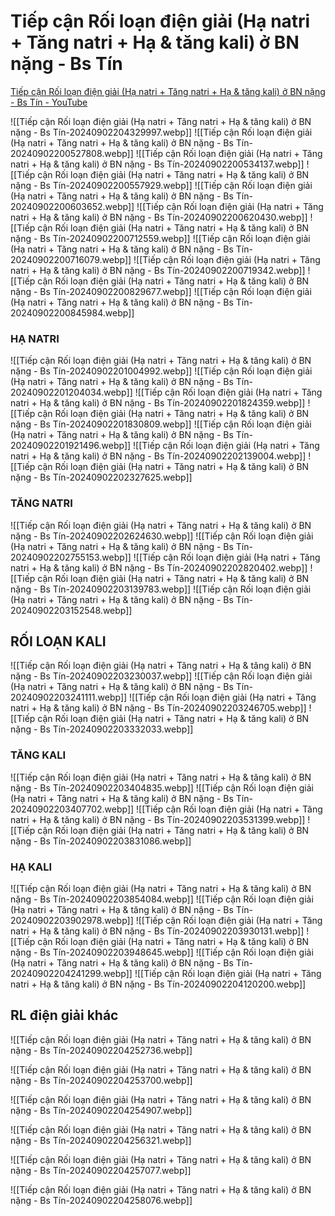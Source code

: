 # Tiếp cận Rối loạn điện giải (Hạ natri + Tăng natri + Hạ & tăng kali) ở BN nặng - Bs Tín
[Tiếp cận Rối loạn điện giải (Hạ natri + Tăng natri + Hạ & tăng kali) ở BN nặng - Bs Tín - YouTube](https://www.youtube.com/watch?v=dBkri4B2RHw)

![[Tiếp cận Rối loạn điện giải (Hạ natri + Tăng natri + Hạ & tăng kali) ở BN nặng - Bs Tín-20240902204329997.webp]]
![[Tiếp cận Rối loạn điện giải (Hạ natri + Tăng natri + Hạ & tăng kali) ở BN nặng - Bs Tín-20240902200527808.webp]]
![[Tiếp cận Rối loạn điện giải (Hạ natri + Tăng natri + Hạ & tăng kali) ở BN nặng - Bs Tín-20240902200534137.webp]]
![[Tiếp cận Rối loạn điện giải (Hạ natri + Tăng natri + Hạ & tăng kali) ở BN nặng - Bs Tín-20240902200557929.webp]]
![[Tiếp cận Rối loạn điện giải (Hạ natri + Tăng natri + Hạ & tăng kali) ở BN nặng - Bs Tín-20240902200603652.webp]]
![[Tiếp cận Rối loạn điện giải (Hạ natri + Tăng natri + Hạ & tăng kali) ở BN nặng - Bs Tín-20240902200620430.webp]]
![[Tiếp cận Rối loạn điện giải (Hạ natri + Tăng natri + Hạ & tăng kali) ở BN nặng - Bs Tín-20240902200712559.webp]]
![[Tiếp cận Rối loạn điện giải (Hạ natri + Tăng natri + Hạ & tăng kali) ở BN nặng - Bs Tín-20240902200716079.webp]]
![[Tiếp cận Rối loạn điện giải (Hạ natri + Tăng natri + Hạ & tăng kali) ở BN nặng - Bs Tín-20240902200719342.webp]]
![[Tiếp cận Rối loạn điện giải (Hạ natri + Tăng natri + Hạ & tăng kali) ở BN nặng - Bs Tín-20240902200829677.webp]]
![[Tiếp cận Rối loạn điện giải (Hạ natri + Tăng natri + Hạ & tăng kali) ở BN nặng - Bs Tín-20240902200845984.webp]]

### HẠ NATRI
![[Tiếp cận Rối loạn điện giải (Hạ natri + Tăng natri + Hạ & tăng kali) ở BN nặng - Bs Tín-20240902201004992.webp]]
![[Tiếp cận Rối loạn điện giải (Hạ natri + Tăng natri + Hạ & tăng kali) ở BN nặng - Bs Tín-20240902201204034.webp]]
![[Tiếp cận Rối loạn điện giải (Hạ natri + Tăng natri + Hạ & tăng kali) ở BN nặng - Bs Tín-20240902201824359.webp]]
![[Tiếp cận Rối loạn điện giải (Hạ natri + Tăng natri + Hạ & tăng kali) ở BN nặng - Bs Tín-20240902201830809.webp]]
![[Tiếp cận Rối loạn điện giải (Hạ natri + Tăng natri + Hạ & tăng kali) ở BN nặng - Bs Tín-20240902201921496.webp]]
![[Tiếp cận Rối loạn điện giải (Hạ natri + Tăng natri + Hạ & tăng kali) ở BN nặng - Bs Tín-20240902202139004.webp]]
![[Tiếp cận Rối loạn điện giải (Hạ natri + Tăng natri + Hạ & tăng kali) ở BN nặng - Bs Tín-20240902202327625.webp]]


### TĂNG NATRI
![[Tiếp cận Rối loạn điện giải (Hạ natri + Tăng natri + Hạ & tăng kali) ở BN nặng - Bs Tín-20240902202624630.webp]]
![[Tiếp cận Rối loạn điện giải (Hạ natri + Tăng natri + Hạ & tăng kali) ở BN nặng - Bs Tín-20240902202755153.webp]]
![[Tiếp cận Rối loạn điện giải (Hạ natri + Tăng natri + Hạ & tăng kali) ở BN nặng - Bs Tín-20240902202820402.webp]]
![[Tiếp cận Rối loạn điện giải (Hạ natri + Tăng natri + Hạ & tăng kali) ở BN nặng - Bs Tín-20240902203139783.webp]]
![[Tiếp cận Rối loạn điện giải (Hạ natri + Tăng natri + Hạ & tăng kali) ở BN nặng - Bs Tín-20240902203152548.webp]]

## RỐI LOẠN KALI
![[Tiếp cận Rối loạn điện giải (Hạ natri + Tăng natri + Hạ & tăng kali) ở BN nặng - Bs Tín-20240902203230037.webp]]
![[Tiếp cận Rối loạn điện giải (Hạ natri + Tăng natri + Hạ & tăng kali) ở BN nặng - Bs Tín-20240902203241111.webp]]
![[Tiếp cận Rối loạn điện giải (Hạ natri + Tăng natri + Hạ & tăng kali) ở BN nặng - Bs Tín-20240902203246705.webp]]
![[Tiếp cận Rối loạn điện giải (Hạ natri + Tăng natri + Hạ & tăng kali) ở BN nặng - Bs Tín-20240902203332033.webp]]

### TĂNG KALI
![[Tiếp cận Rối loạn điện giải (Hạ natri + Tăng natri + Hạ & tăng kali) ở BN nặng - Bs Tín-20240902203404835.webp]]
![[Tiếp cận Rối loạn điện giải (Hạ natri + Tăng natri + Hạ & tăng kali) ở BN nặng - Bs Tín-20240902203407702.webp]]
![[Tiếp cận Rối loạn điện giải (Hạ natri + Tăng natri + Hạ & tăng kali) ở BN nặng - Bs Tín-20240902203531399.webp]]
![[Tiếp cận Rối loạn điện giải (Hạ natri + Tăng natri + Hạ & tăng kali) ở BN nặng - Bs Tín-20240902203831086.webp]]

### HẠ KALI
![[Tiếp cận Rối loạn điện giải (Hạ natri + Tăng natri + Hạ & tăng kali) ở BN nặng - Bs Tín-20240902203854084.webp]]
![[Tiếp cận Rối loạn điện giải (Hạ natri + Tăng natri + Hạ & tăng kali) ở BN nặng - Bs Tín-20240902203902978.webp]]
![[Tiếp cận Rối loạn điện giải (Hạ natri + Tăng natri + Hạ & tăng kali) ở BN nặng - Bs Tín-20240902203930131.webp]]
![[Tiếp cận Rối loạn điện giải (Hạ natri + Tăng natri + Hạ & tăng kali) ở BN nặng - Bs Tín-20240902203948645.webp]]
![[Tiếp cận Rối loạn điện giải (Hạ natri + Tăng natri + Hạ & tăng kali) ở BN nặng - Bs Tín-20240902204241299.webp]]
![[Tiếp cận Rối loạn điện giải (Hạ natri + Tăng natri + Hạ & tăng kali) ở BN nặng - Bs Tín-20240902204120200.webp]]

## RL điện giải khác
![[Tiếp cận Rối loạn điện giải (Hạ natri + Tăng natri + Hạ & tăng kali) ở BN nặng - Bs Tín-20240902204252736.webp]]

![[Tiếp cận Rối loạn điện giải (Hạ natri + Tăng natri + Hạ & tăng kali) ở BN nặng - Bs Tín-20240902204253700.webp]]

![[Tiếp cận Rối loạn điện giải (Hạ natri + Tăng natri + Hạ & tăng kali) ở BN nặng - Bs Tín-20240902204254907.webp]]

![[Tiếp cận Rối loạn điện giải (Hạ natri + Tăng natri + Hạ & tăng kali) ở BN nặng - Bs Tín-20240902204256321.webp]]

![[Tiếp cận Rối loạn điện giải (Hạ natri + Tăng natri + Hạ & tăng kali) ở BN nặng - Bs Tín-20240902204257077.webp]]

![[Tiếp cận Rối loạn điện giải (Hạ natri + Tăng natri + Hạ & tăng kali) ở BN nặng - Bs Tín-20240902204258076.webp]]









